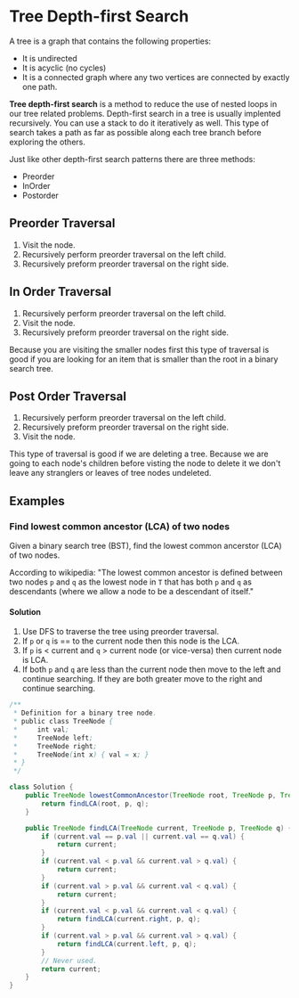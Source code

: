 # Tree Depth-first Search

A tree is a graph that contains the following properties: 
* It is undirected
* It is acyclic (no cycles)
* It is a connected graph where any two vertices are connected by exactly one
  path.

**Tree depth-first search** is a method to reduce the use of nested loops in
our tree related problems. Depth-first search in a tree is usually implented
recursively. You can use a stack to do it iteratively as well. This type of
search takes a path as far as possible along each tree branch before exploring
the others.

Just like other depth-first search patterns there are three methods: 

* Preorder
* InOrder
* Postorder

## Preorder Traversal
1. Visit the node.
1. Recursively perform preorder traversal on the left child.
1. Recursively preform preorder traversal on the right side.

## In Order Traversal
1. Recursively perform preorder traversal on the left child.
1. Visit the node.
1. Recursively preform preorder traversal on the right side.

Because you are visiting the smaller nodes first this type of traversal is good
if you are looking for an item that is smaller than the root in a binary search
tree.

## Post Order Traversal
1. Recursively perform preorder traversal on the left child.
1. Recursively preform preorder traversal on the right side.
1. Visit the node.

This type of traversal is good if we are deleting a tree. Because we are going
to each node's children before visting the node to delete it we don't leave any
stranglers or leaves of tree nodes undeleted.

## Examples

### Find lowest common ancestor (LCA) of two nodes

Given a binary search tree (BST), find the lowest common ancerstor (LCA) of two
nodes. 

According to wikipedia: "The lowest common ancestor is defined between two
nodes `p` and `q` as the lowest node in `T` that has both `p` and `q` as
descendants (where we allow a node to be a descendant of itself."

#### Solution
1. Use DFS to traverse the tree using preorder traversal. 
2. If `p` or `q` is == to the current node then this node is the LCA. 
3. If `p` is < current and `q` > current node (or vice-versa) then current node 
   is LCA. 
4. If both `p` and `q` are less than the current node then move to the left and 
   continue searching. If they are both greater move to the right and continue
   searching.


```java
/**
 * Definition for a binary tree node.
 * public class TreeNode {
 *     int val;
 *     TreeNode left;
 *     TreeNode right;
 *     TreeNode(int x) { val = x; }
 * }
 */

class Solution {
    public TreeNode lowestCommonAncestor(TreeNode root, TreeNode p, TreeNode q) {
        return findLCA(root, p, q);
    }

    public TreeNode findLCA(TreeNode current, TreeNode p, TreeNode q) {
        if (current.val == p.val || current.val == q.val) {
            return current;
        }
        if (current.val < p.val && current.val > q.val) {
            return current;
        }
        if (current.val > p.val && current.val < q.val) {
            return current;
        }
        if (current.val < p.val && current.val < q.val) {
            return findLCA(current.right, p, q);
        }
        if (current.val > p.val && current.val > q.val) {
            return findLCA(current.left, p, q);
        }
        // Never used.
        return current;
    }
}
```

